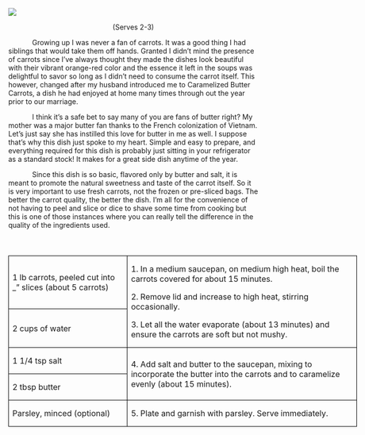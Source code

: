 ![](images/2015/Sep/20150519-20150519-DSC_3661.jpg)

<p align=center style='text-align:center'><span>(Serves 2-3)</span></p>

<p style='text-indent:.5in'><span>Growing
up I was never a fan of carrots. It was a good thing I had siblings that would
take them off hands. Granted I didn’t mind the presence of carrots since I’ve
always thought they made the dishes look beautiful with their vibrant
orange-red color and the essence it left in the soups was delightful to savor
so long as I didn’t need to consume the carrot itself. This however, changed
after my husband introduced me to Caramelized Butter Carrots, a dish he had
enjoyed at home many times through out the year prior to our marriage. </span></p>

<p style='text-indent:.5in'><span>I
think it’s a safe bet to say many of you are fans of butter right? My mother
was a major butter fan thanks to the French colonization of Vietnam. Let’s just
say she has instilled this love for butter in me as well. I suppose that’s why
this dish just spoke to my heart. Simple and easy to prepare, and everything
required for this dish is probably just sitting in your refrigerator as a
standard stock! It makes for a great side dish anytime of the year.</span></p>

<p style='text-indent:.5in'><span>Since
this dish is so basic, flavored only by butter and salt, it is meant to promote
the natural sweetness and taste of the carrot itself. So it is very important
to use fresh carrots, not the frozen or pre-sliced bags. The better the carrot
quality, the better the dish. I’m all for the convenience of not having to peel
and slice or dice to shave some time from cooking but this is one of those
instances where you can really tell the difference in the quality of the
ingredients used.</span></p>

<p><span style='font-size:14.0pt;'>&nbsp;</span></p>

<table border=1 cellspacing=0 cellpadding=0 width=528
 style='width:527.55pt;border-collapse:collapse;border:none'>
 <tr style='height:32.8pt'>
  <td width=175 style='width:175.05pt;border:solid windowtext 1.0pt;padding:
  0in 5.4pt 0in 5.4pt;height:32.8pt'>
  <p><span>1 lb carrots, peeled cut
  into _” slices (about 5 carrots)</span></p>
  </td>
  <td width=353 rowspan=2 style='width:352.5pt;border:solid windowtext 1.0pt;
  border-left:none;padding:0in 5.4pt 0in 5.4pt;height:32.8pt'>
  <p><span>1. In a medium saucepan,
  on medium high heat, boil the carrots covered for about 15 minutes.</span></p>
  <p><span>2. Remove lid and increase
  to high heat, stirring occasionally.</span></p>
  <p><span>3. Let all the water
  evaporate (about 13 minutes) and ensure the carrots are soft but not mushy.</span></p>
  </td>
 </tr>
 <tr style='height:32.65pt'>
  <td width=175 style='width:175.05pt;border:solid windowtext 1.0pt;border-top:
  none;padding:0in 5.4pt 0in 5.4pt;height:32.65pt'>
  <p><span>2 cups of water</span></p>
  </td>
 </tr>
 <tr style='height:32.65pt'>
  <td width=175 style='width:175.05pt;border:solid windowtext 1.0pt;border-top:
  none;padding:0in 5.4pt 0in 5.4pt;height:32.65pt'>
  <p><span>1 1/4 tsp salt</span></p>
  </td>
  <td width=353 rowspan=2 style='width:352.5pt;border-top:none;border-left:
  none;border-bottom:solid windowtext 1.0pt;border-right:solid windowtext 1.0pt;
  padding:0in 5.4pt 0in 5.4pt;height:32.65pt'>
  <p><span>4. Add salt and butter to
  the saucepan, mixing to incorporate the butter into the carrots and to
  caramelize evenly (about 15 minutes).</span></p>
  </td>
 </tr>
 <tr style='height:32.65pt'>
  <td width=175 style='width:175.05pt;border:solid windowtext 1.0pt;border-top:
  none;padding:0in 5.4pt 0in 5.4pt;height:32.65pt'>
  <p><span>2 tbsp butter</span></p>
  </td>
 </tr>
 <tr style='height:32.65pt'>
  <td width=175 style='width:175.05pt;border:solid windowtext 1.0pt;border-top:
  none;padding:0in 5.4pt 0in 5.4pt;height:32.65pt'>
  <p><span>Parsley, minced (optional)</span></p>
  </td>
  <td width=353 style='width:352.5pt;border-top:none;border-left:none;
  border-bottom:solid windowtext 1.0pt;border-right:solid windowtext 1.0pt;
  padding:0in 5.4pt 0in 5.4pt;height:32.65pt'>
  <p><span>5. Plate and garnish with
  parsley. Serve immediately.</span></p>
  </td>
 </tr>
</table>